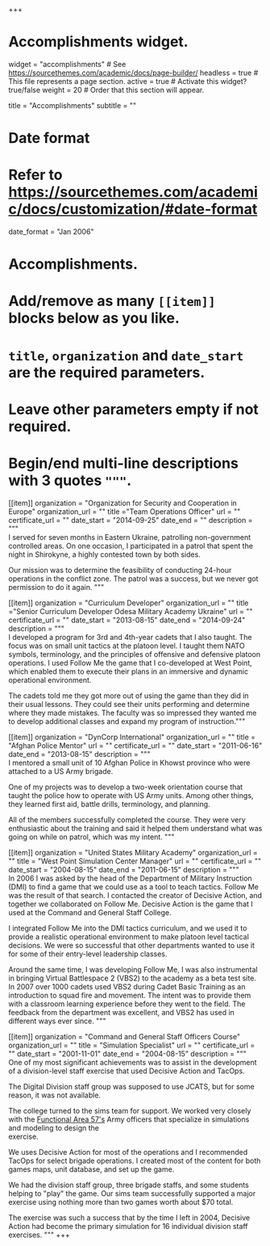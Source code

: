 +++
# Accomplishments widget.
widget = "accomplishments"  # See https://sourcethemes.com/academic/docs/page-builder/
headless = true  # This file represents a page section.
active = true  # Activate this widget? true/false
weight = 20  # Order that this section will appear.

title = "Accomplish&shy;ments"
subtitle = ""

# Date format
#   Refer to https://sourcethemes.com/academic/docs/customization/#date-format
date_format = "Jan 2006"

# Accomplishments.
#   Add/remove as many `[[item]]` blocks below as you like.
#   `title`, `organization` and `date_start` are the required parameters.
#   Leave other parameters empty if not required.
#   Begin/end multi-line descriptions with 3 quotes `"""`.

[[item]] 
organization = "Organization for Security and Cooperation in Europe" 
organization_url = "" 
title ="Team Operations Officer" 
url = ""
certificate_url = "" 
date_start = "2014-09-25" 
date_end = ""
description = """  
I served for seven months in Eastern Ukraine, patrolling non-government
controlled areas. On one occasion, I participated in a patrol that spent the
night in Shirokyne, a highly contested town by both sides. 

Our mission was to determine the feasibility of conducting 24-hour operations in
the conflict zone. The patrol was a success, but we never got permission to do
it again.
"""

[[item]] 
organization = "Curriculum Developer" 
organization_url = "" 
title ="Senior Curriculum Developer Odesa Military Academy Ukraine" 
url = ""
certificate_url = "" 
date_start = "2013-08-15" 
date_end = "2014-09-24"
description = """  
I developed a program for 3rd and 4th-year cadets that I also taught.
The focus was on small unit tactics at the platoon level. I taught them NATO
symbols, terminology, and the principles of offensive and defensive platoon
operations. I used Follow Me the game that I co-developed at West Point, which
enabled them to execute their plans in an immersive and dynamic operational
environment. 

The cadets told me they got more out of using the game than they
did in their usual lessons. They could see their units performing and determine
where they made mistakes. The faculty was so impressed they wanted me to develop
additional classes and expand my program of instruction."""

[[item]]
organization = "DynCorp International"
organization_url = ""
title = "Afghan Police Mentor"
url = ""
certificate_url = ""
date_start = "2011-06-16"
date_end = "2013-08-15"
description = """  
I mentored a small unit of 10 Afghan Police in Khowst province who were
attached to a US Army brigade. 
  
One of my projects was to develop a two-week orientation course that taught
the police how to operate with US Army units. Among other things, they learned
first aid, battle drills, terminology, and planning. 

All of the members successfully completed the course. They were very
enthusiastic about the training and said it helped them understand what was
going on while on patrol, which was my intent. """

[[item]]
organization = "United States Military Academy"
organization_url = ""
title = "West Point Simulation Center Manager"
url = ""
certificate_url = ""
date_start = "2004-08-15"
date_end = "2011-06-15"
description = """  
In 2006 I was asked by the head of the Department of Military Instruction
(DMI) to find a game that we could use as a tool to teach tactics. Follow Me
was the result of that search. I contacted the creator of Decisive Action, and
together we collaborated on Follow Me. Decisive Action is the game that I used
at the Command and General Staff College.

I integrated Follow Me into the DMI tactics curriculum, and we used it to
provide a realistic operational environment to make platoon level tactical
decisions. We were so successful that other departments wanted to use it for
some of their entry-level leadership classes.  

Around the same time, I was developing Follow Me, I was also instrumental in
bringing Virtual Battlespace 2 (VBS2) to the academy as a beta test site. In
2007 over 1000 cadets used VBS2 during Cadet Basic Training as an introduction
to squad fire and movement. The intent was to provide them with a classroom
learning experience before they went to the field. The feedback from the
department was excellent, and VBS2 has used in different ways ever since. """

[[item]]
organization = "Command and General Staff Officers Course"
organization_url = ""
title = "Simulation Specialist"
url = ""
certificate_url = ""
date_start = "2001-11-01"
date_end = "2004-08-15"
description = """  
One of my most significant achievements was to assist in the development of a
division-level staff exercise that used Decisive Action and TacOps.  

The Digital Division staff group was supposed to use JCATS, but for some reason,
it was not available.

The college turned to the sims team for support. We worked very closely with the
[Functional Area 57's](https://www.csiac.org/certification/u-s-army-functional-area-57-fa57/)
Army officers that specialize in simulations and modeling to design the  
exercise.

We uses Decisive Action for most of the operations and I recommended TacOps for
select brigade operations. I created most of the content for both games maps,
unit database, and set up the game.  

We had the division staff group, three brigade staffs, and some students helping
to "play" the game. Our sims team successfully supported a major exercise using
nothing more than two games worth about $70 total.

The exercise was such a success that by the time I left in 2004, Decisive Action had
become the primary simulation for 16 individual division staff exercises. """
+++
